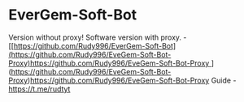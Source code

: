 # EverGem-Soft-Bot
Version without proxy!
Software version with proxy.  - [[[https://github.com/Rudy996/EverGem-Soft-Bot](https://github.com/Rudy996/EveGem-Soft-Bot-Proxy)https://github.com/Rudy996/EveGem-Soft-Bot-Proxy
](https://github.com/Rudy996/EveGem-Soft-Bot-Proxy)](https://github.com/Rudy996/EveGem-Soft-Bot-Proxy)https://github.com/Rudy996/EveGem-Soft-Bot-Proxy
Guide - https://t.me/rudtyt
